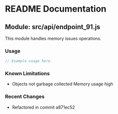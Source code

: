 # README Documentation

## Module: src/api/endpoint_91.js

This module handles memory issues operations.

### Usage

```javascript
// Example usage here
```

### Known Limitations

- Objects not garbage collected Memory usage high

### Recent Changes

- Refactored in commit a871ec52
